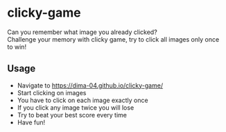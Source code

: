 # clicky-game

Can you remember what image you already clicked?  
Challenge your memory with clicky game, try to click all images only once to win!

## Usage
- Navigate to https://dima-04.github.io/clicky-game/
- Start clicking on images
- You have to click on each image exactly once
- If you click any image twice you will lose
- Try to beat your best score every time
- Have fun!
